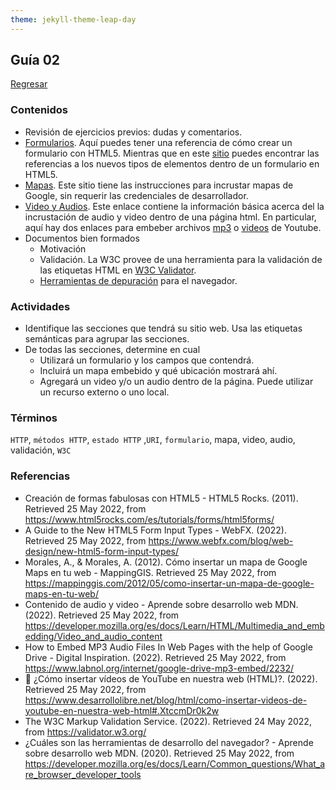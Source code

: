 ```yaml
---
theme: jekyll-theme-leap-day
---
```


## Guía 02

[Regresar](/DAWM-2022/)

### Contenidos

* Revisión de ejercicios previos: dudas y comentarios.
* [Formularios](https://www.html5rocks.com/es/tutorials/forms/html5forms/). Aquí puedes tener una referencia de cómo crear un formulario con HTML5. Mientras que en este [sitio](https://www.webfx.com/blog/web-design/new-html5-form-input-types/) puedes encontrar las referencias a los nuevos tipos de elementos dentro de un formulario en HTML5. 
* [Mapas](https://mappinggis.com/2012/05/como-insertar-un-mapa-de-google-maps-en-tu-web/). Este sitio tiene las instrucciones para incrustar mapas de Google, sin requerir las credenciales de desarrollador. 
* [Video y Audios](https://developer.mozilla.org/es/docs/Learn/HTML/Multimedia_and_embedding/Video_and_audio_content). Este enlace contiene la información básica acerca del la incrustación de audio y video dentro de una página html. En particular, aquí hay dos enlaces para embeber archivos [mp3](https://www.labnol.org/internet/google-drive-mp3-embed/2232/) o [videos](https://www.desarrollolibre.net/blog/html/como-insertar-videos-de-youtube-en-nuestra-web-html#.XtccmDr0k2w)  de Youtube.
* Documentos bien formados
	+ Motivación
	+ Validación. La W3C provee de una herramienta para la validación de las etiquetas HTML en [W3C Validator](https://validator.w3.org/).
	+ [Herramientas de depuración](https://developer.mozilla.org/es/docs/Learn/Common_questions/What_are_browser_developer_tools) para el navegador.


### Actividades

* Identifique las secciones que tendrá su sitio web. Usa las etiquetas semánticas para agrupar las secciones.
* De todas las secciones, determine en cual
	+ Utilizará un formulario y los campos que contendrá.
	+ Incluirá un mapa embebido y qué ubicación mostrará ahí.
	+ Agregará un video y/o un audio dentro de la página. Puede utilizar un recurso externo o uno local. 

### Términos

`HTTP`, `métodos HTTP`, `estado HTTP` ,`URI`, `formulario`, mapa, video, audio, validación, `W3C`

### Referencias

* Creación de formas fabulosas con HTML5 - HTML5 Rocks. (2011). Retrieved 25 May 2022, from https://www.html5rocks.com/es/tutorials/forms/html5forms/
* A Guide to the New HTML5 Form Input Types - WebFX. (2022). Retrieved 25 May 2022, from https://www.webfx.com/blog/web-design/new-html5-form-input-types/
* Morales, A., & Morales, A. (2012). Cómo insertar un mapa de Google Maps en tu web - MappingGIS. Retrieved 25 May 2022, from https://mappinggis.com/2012/05/como-insertar-un-mapa-de-google-maps-en-tu-web/
* Contenido de audio y video - Aprende sobre desarrollo web  MDN. (2022). Retrieved 25 May 2022, from https://developer.mozilla.org/es/docs/Learn/HTML/Multimedia_and_embedding/Video_and_audio_content
* How to Embed MP3 Audio Files In Web Pages with the help of Google Drive - Digital Inspiration. (2022). Retrieved 25 May 2022, from https://www.labnol.org/internet/google-drive-mp3-embed/2232/
* 🐯 ¿Cómo insertar vídeos de YouTube en nuestra web (HTML)?. (2022). Retrieved 25 May 2022, from https://www.desarrollolibre.net/blog/html/como-insertar-videos-de-youtube-en-nuestra-web-html#.XtccmDr0k2w
* The W3C Markup Validation Service. (2022). Retrieved 24 May 2022, from https://validator.w3.org/
* ¿Cuáles son las herramientas de desarrollo del navegador? - Aprende sobre desarrollo web  MDN. (2020). Retrieved 25 May 2022, from https://developer.mozilla.org/es/docs/Learn/Common_questions/What_are_browser_developer_tools

